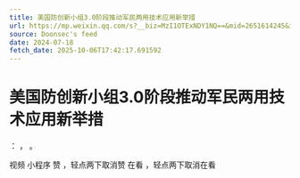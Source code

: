 ```yaml
---
title: 美国防创新小组3.0阶段推动军民两用技术应用新举措
url: https://mp.weixin.qq.com/s?__biz=MzI1OTExNDY1NQ==&mid=2651614245&idx=1&sn=2574e3f62de35f73d6cc551c7f1d8df7
source: Doonsec's feed
date: 2024-07-18
fetch_date: 2025-10-06T17:42:17.691592
---
```


# 美国防创新小组3.0阶段推动军民两用技术应用新举措

：
，
。

视频
小程序
赞
，轻点两下取消赞
在看
，轻点两下取消在看